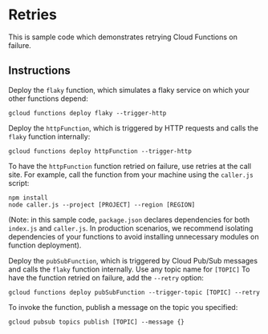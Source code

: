 # Retries

This is sample code which demonstrates retrying Cloud Functions on failure.

## Instructions

Deploy the `flaky` function, which simulates a flaky service on which your other
functions depend:

```
gcloud functions deploy flaky --trigger-http
```

Deploy the `httpFunction`, which is triggered by HTTP requests and calls the
`flaky` function internally:

```
gcloud functions deploy httpFunction --trigger-http
```

To have the `httpFunction` function retried on failure, use retries at the call
site. For example, call the function from your machine using the `caller.js`
script:

```
npm install
node caller.js --project [PROJECT] --region [REGION]
```

(Note: in this sample code, `package.json` declares dependencies for both
`index.js` and `caller.js`. In production scenarios, we recommend isolating
dependencies of your functions to avoid installing unnecessary modules on
function deployment).

Deploy the `pubSubFunction`, which is triggered by Cloud Pub/Sub messages and
calls the `flaky` function internally. Use any topic name for `[TOPIC]` To have
the function retried on failure, add the `--retry` option:

```
gcloud functions deploy pubSubFunction --trigger-topic [TOPIC] --retry
```

To invoke the function, publish a message on the topic you specified:

```
gcloud pubsub topics publish [TOPIC] --message {}
```
